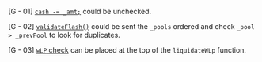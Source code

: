 [G - 01] [`cash -= _amt;`](https://github.com/code-423n4/2023-12-initcapital/blob/main/contracts/lending_pool/LendingPool.sol#L131) could be unchecked.

[G - 02] [`validateFlash()`](https://github.com/code-423n4/2023-12-initcapital/blob/main/contracts/core/InitCore.sol#L564) could be sent the `_pools` ordered and check `_pool > _prevPool` to look for duplicates. 

[G - 03] [`wLP` check](https://github.com/code-423n4/2023-12-initcapital/blob/main/contracts/core/InitCore.sol#L327) can be placed at the top of the `liquidateWLp` function.

